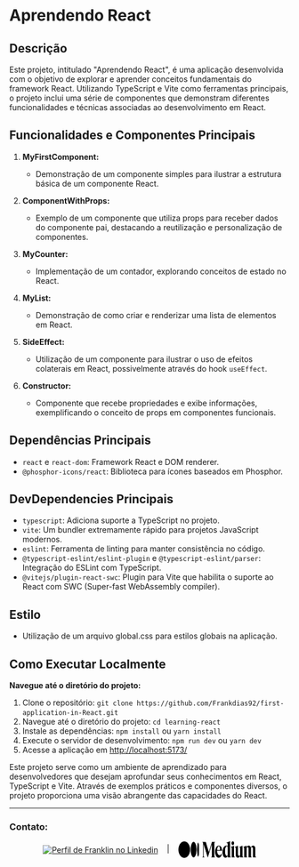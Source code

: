 # Aprendendo React

## Descrição

Este projeto, intitulado "Aprendendo React", é uma aplicação desenvolvida com o objetivo de explorar e aprender conceitos fundamentais do framework React. Utilizando TypeScript e Vite como ferramentas principais, o projeto inclui uma série de componentes que demonstram diferentes funcionalidades e técnicas associadas ao desenvolvimento em React.

## Funcionalidades e Componentes Principais

1. **MyFirstComponent:**
   - Demonstração de um componente simples para ilustrar a estrutura básica de um componente React.

2. **ComponentWithProps:**
   - Exemplo de um componente que utiliza props para receber dados do componente pai, destacando a reutilização e personalização de componentes.

3. **MyCounter:**
   - Implementação de um contador, explorando conceitos de estado no React.

4. **MyList:**
   - Demonstração de como criar e renderizar uma lista de elementos em React.

5. **SideEffect:**
   - Utilização de um componente para ilustrar o uso de efeitos colaterais em React, possivelmente através do hook `useEffect`.

6. **Constructor:**
   - Componente que recebe propriedades e exibe informações, exemplificando o conceito de props em componentes funcionais.

## Dependências Principais

- `react` e `react-dom`: Framework React e DOM renderer.
- `@phosphor-icons/react`: Biblioteca para ícones baseados em Phosphor.

## DevDependencies Principais

- `typescript`: Adiciona suporte a TypeScript no projeto.
- `vite`: Um bundler extremamente rápido para projetos JavaScript modernos.
- `eslint`: Ferramenta de linting para manter consistência no código.
- `@typescript-eslint/eslint-plugin` e `@typescript-eslint/parser`: Integração do ESLint com TypeScript.
- `@vitejs/plugin-react-swc`: Plugin para Vite que habilita o suporte ao React com SWC (Super-fast WebAssembly compiler).

## Estilo

- Utilização de um arquivo global.css para estilos globais na aplicação.

## Como Executar Localmente

<strong>Navegue até o diretório do projeto:</strong>

1. Clone o repositório: ```git clone https://github.com/Frankdias92/first-application-in-React.git```
2. Navegue até o diretório do projeto: `cd learning-react`
3. Instale as dependências: `npm install` ou `yarn install`
4. Execute o servidor de desenvolvimento: `npm run dev` ou `yarn dev`
5. Acesse a aplicação em [http://localhost:5173/](http://localhost:5173/)

Este projeto serve como um ambiente de aprendizado para desenvolvedores que desejam aprofundar seus conhecimentos em React, TypeScript e Vite. Através de exemplos práticos e componentes diversos, o projeto proporciona uma visão abrangente das capacidades do React.


---

<h3 align="left">Contato:</h3>
<p align="center">
<a href="https://linkedin.com/in/https://www.linkedin.com/in/franklinmacedodias/" target="blank"><img align="center" src="https://raw.githubusercontent.com/rahuldkjain/github-profile-readme-generator/master/src/images/icons/Social/linked-in-alt.svg" alt="Perfil de Franklin no Linkedin" height="30" width="40" /></a> &nbsp;&nbsp;&nbsp;|&nbsp;&nbsp;&nbsp;
<a href="https://medium.com/@frankmcdias" target="blank"><img align="center" src="./src/assets/Medium-logo.svg" alt="Perfil de Franklin Macedo no site da Medium" height="30" width="140" /></a>
</p>